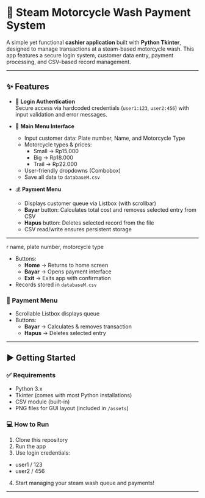 # 🧼 Steam Motorcycle Wash Payment System

A simple yet functional **cashier application** built with **Python Tkinter**, designed to manage transactions at a steam-based motorcycle wash. This app features a secure login system, customer data entry, payment processing, and CSV-based record management.

---

## ✨ Features

- 🔐 **Login Authentication**  
  Secure access via hardcoded credentials (`user1:123`, `user2:456`) with input validation and error messages.

- 🧾 **Main Menu Interface**  
  - Input customer data: Plate number, Name, and Motorcycle Type  
  - Motorcycle types & prices:  
    - Small → Rp15.000  
    - Big → Rp18.000  
    - Trail → Rp22.000  
  - User-friendly dropdowns (Combobox)  
  - Save all data to `databaseM.csv`

- 💰 **Payment Menu**  
  - Displays customer queue via Listbox (with scrollbar)  
  - **Bayar** button: Calculates total cost and removes selected entry from CSV  
  - **Hapus** button: Deletes selected record from the file  
  - CSV read/write ensures persistent storage

---

r name, plate number, motorcycle type  
- Buttons:  
  - **Home** → Returns to home screen  
  - **Bayar** → Opens payment interface  
  - **Exit** → Exits app with confirmation  
- Records stored in `databaseM.csv`

### 🔹 Payment Menu
- Scrollable Listbox displays queue  
- Buttons:  
  - **Bayar** → Calculates & removes transaction  
  - **Hapus** → Deletes selected entry  

---

## ▶️ Getting Started

### ✅ Requirements

- Python 3.x  
- Tkinter (comes with most Python installations)  
- CSV module (built-in)  
- PNG files for GUI layout (included in `/assets`)

### 💻 How to Run

1. Clone this repository  
2. Run the app
3. Use login credentials:
  - user1 / 123
  - user2 / 456
4. Start managing your steam wash queue and payments!

---
